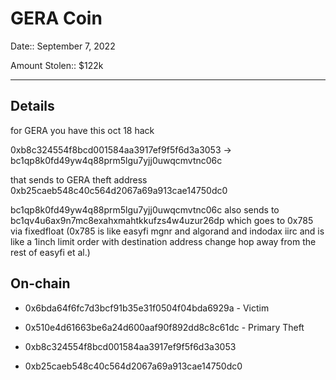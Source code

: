 # GERA Coin

Date:: September 7, 2022

Amount Stolen:: $122k


---

## Details

for GERA you have this oct 18 hack 

0xb8c324554f8bcd001584aa3917ef9f5f6d3a3053 -> bc1qp8k0fd49yw4q88prm5lgu7yjj0uwqcmvtnc06c

that sends to GERA theft address 0xb25caeb548c40c564d2067a69a913cae14750dc0

bc1qp8k0fd49yw4q88prm5lgu7yjj0uwqcmvtnc06c also sends to bc1qv4u6ax9n7mc8exahxmahtkkufzs4w4uzur26dp which goes to 0x785 via fixedfloat (0x785 is like easyfi mgnr and algorand and indodax iirc and is like a 1inch limit order with destination address change hop away from the rest of easyfi et al.)


## On-chain

- 0x6bda64f6fc7d3bcf91b35e31f0504f04bda6929a - Victim

- 0x510e4d61663be6a24d600aaf90f892dd8c8c61dc - Primary Theft

- 0xb8c324554f8bcd001584aa3917ef9f5f6d3a3053

- 0xb25caeb548c40c564d2067a69a913cae14750dc0